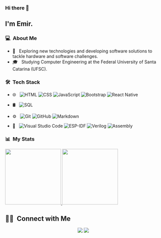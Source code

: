 ### Hi there 👋

## I'm Emir.

### 💻 &nbsp;About Me 

- 🤔 &nbsp; Exploring new technologies and developing software solutions to tackle hardware and software challenges.
- 🎓 &nbsp; Studying Computer Engineering at the Federal University of Santa Catarina (UFSC).

### 🛠 &nbsp;Tech Stack

- 🌐 &nbsp;
  ![HTML](https://img.shields.io/badge/-HTML-333333?style=flat&logo=HTML5)
  ![CSS](https://img.shields.io/badge/-CSS-333333?style=flat&logo=CSS3&logoColor=1572B6)
  ![JavaScript](https://img.shields.io/badge/-JavaScript-333333?style=flat&logo=javascript)
  ![Bootstrap](https://img.shields.io/badge/-Bootstrap-333333?style=flat&logo=bootstrap&logoColor=563D7C)
  ![React Native](https://img.shields.io/badge/-React%20Native-333333?style=flat&logo=react)
  
- 🛢 &nbsp;
  ![SQL](https://img.shields.io/badge/-SQL-333333?style=flat&logo=postgresql)
  
- ⚙️ &nbsp;
  ![Git](https://img.shields.io/badge/-Git-333333?style=flat&logo=git)
  ![GitHub](https://img.shields.io/badge/-GitHub-333333?style=flat&logo=github)
  ![Markdown](https://img.shields.io/badge/-Markdown-333333?style=flat&logo=markdown)
  
- 🔧 &nbsp;
  ![Visual Studio Code](https://img.shields.io/badge/-Visual%20Studio%20Code-333333?style=flat&logo=visual-studio-code&logoColor=007ACC)
  ![ESP-IDF](https://img.shields.io/badge/-ESP--IDF-333333?style=flat&logo=espressif)
  ![Verilog](https://img.shields.io/badge/-Verilog-333333?style=flat)
  ![Assembly](https://img.shields.io/badge/-Assembly-333333?style=flat)

### 📊 &nbsp;My Stats

<p>
<a href="https://github.com/pitaemir">
  <img height="180em" src="https://github-readme-stats.vercel.app/api?username=pitaemir&show_icons=true&theme=radical" />
  <img height="180em" src="https://github-readme-stats-eight-theta.vercel.app/api/top-langs/?username=pitaemir&theme=radical&layout=compact" />
</a>
</p>

##  🤝🏻 &nbsp;Connect with Me

<p align="center">
<a href="mailto:emirbraz.d2@gmail.com"><img src="https://img.shields.io/badge/-youremail@example.com-D14836?style=flat-square&logo=Gmail&logoColor=white"/></a>
<a href="https://www.linkedin.com/in/emirbrazd2/"><img src="https://img.shields.io/badge/-Your%20LinkedIn-0077B5?style=flat-square&logo=Linkedin&logoColor=white"/></a>
</p>

<!--
**pitaemir/pitaemir** is a ✨ _special_ ✨ repository because its `README.md` (this file) appears on your GitHub profile.
-->
